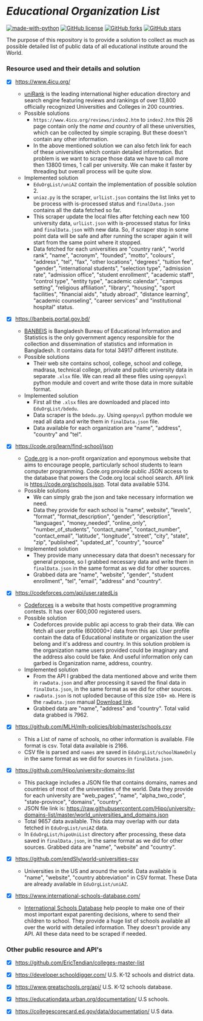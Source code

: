 # *Educational Organization List*
[![made-with-python](https://img.shields.io/badge/Made%20with-Python-1f425f.svg)](https://www.python.org/)
[![GitHub license](https://img.shields.io/github/license/ShouravAhmed/EduOrgList.svg)](https://github.com/ShouravAhmed/EduOrgList/blob/main/LICENSE)
[![GitHub forks](https://img.shields.io/github/forks/ShouravAhmed/EduOrgList.svg?style=social&label=Fork)](https://github.com/ShouravAhmed/EduOrgList)
[![GitHub stars](https://img.shields.io/github/stars/ShouravAhmed/EduOrgList.svg?style=social&label=Stars)](https://github.com/ShouravAhmed/EduOrgList)

The purpose of this repository is to provide a solution to collect as much as possible detailed list of public data of all educational institute around the World.

### Resource used and their details and solution

* [x] https://www.4icu.org/
  * [uniRank](https://www.4icu.org/) is the leading international higher education directory and search engine featuring reviews and rankings of over 13,800 officially recognized Universities and Colleges in 200 countries.
  * Possible solutions
    * `https://www.4icu.org/reviews/index2.htm` to `index2.htm` this 26 page contain only the *name and country* of all these universities, which can be collected by simple scraping. But these doesn't contain any other information.
    * In the above mentioned solution we can also fetch link for each of these universities which contain detailed information. But problem is we want to scrape those data we have to call more then 13800 times, 1 call per university. We can make it faster by threading but overall process will be quite slow.
  * Implemented solution
    * `EduOrgList/uniAZ` contain the implementation of possible solution 2.
    * `uniaz.py` is the scraper, `urlList.json` contains the list links yet to be process with is-processed status and `finalData.json` contains all the data fetched so far.
    * This scraper update the local files after fetching each new 100 university data, `urlList.json` with is-processed status for links and `finalData.json` with new data. So, if scraper stop in some point data will be safe and after running the scraper again it will start from the same point where it stopped.
    * Data fetched for each universities are "country rank", "world rank", "name", "acronym", "founded", "motto", "colours", "address", "tel", "fax", "other locations", "degrees", "tuition fee", "gender", "international students", "selection type", "admission rate", "admission office", "student enrollment", "academic staff", "control type", "entity type", "academic calendar", "campus setting", "religious affiliation", "library", "housing", "sport facilities", "financial aids", "study abroad", "distance learning", "academic counseling", "career services" and "institutional hospital" status.

* [x] https://banbeis.portal.gov.bd/
  * [BANBEIS](https://banbeis.portal.gov.bd/) is Bangladesh Bureau of Educational Information and Statistics is the only government agency responsible for the collection and dissemination of statistics and information in Bangladesh. It contains data for total 34917 different institute.
  * Possible solutions
    * Their web site contains school, college, school and college, madrasa, technical college, private and public university data in separate `.xlsx` file. We can read all these files using `openpyxl` python module and covert and write those data in more suitable format.
  * Implemented solution
    * First all the `.xlsx` files are downloaded and placed into `EduOrgList/bdedu`.
    * Data scraper is the `bdedu.py`. Using `openpyxl` python module we read all data and write them in `finalData.json` file.
    * Data available for each organization are "name", "address", "country" and "tel".

* [x] https://code.org/learn/find-school/json
  * [Code.org](https://code.org) is a non-profit organization and eponymous website that aims to encourage people, particularly school students to learn computer programming. Code.org provide public JSON access to the database that powers the Code.org local school search. API link is https://code.org/schools.json. Total data available 5314.
  * Possible solutions
    * We can simply grab the json and take necessary information we need.
    * Data they provide for each school is "name", website", "levels", "format", "format_description", "gender", "description", "languages", "money_needed", "online_only", "number_of_students", "contact_name", "contact_number", "contact_email", "latitude", "longitude", "street", "city", "state", "zip", "published", "updated_at", "country", "source"
  * Implemented solution
    * They provide many unnecessary data that doesn't necessary for general propose, so I grabbed necessary data and write them in `finalData.json` in the same format as we did for other sources.
    * Grabbed data are "name", "website", "gender", "student enrollment", "tel", "email", "address" and "country".

* [x] https://codeforces.com/api/user.ratedLis
  * [Codeforces](https://codeforces.com/) is a website that hosts competitive programming contests. It has over 600,000 registered users.
  * Possible solution
    * Codeforces provide public api access to grab their data. We can fetch all user profile (600000+) data from this api. User profile contain the data of Educational institute or organization the user belong and it's address and country. In this solution problem is the organization name users provided could be imaginary and the address also could be fake. And useful information only can garbed is Organization name, address, country.
  * Implemented solution
    * From the API I grabbed the data mentioned above and write them in `rawData.json` and after processing it saved the final data in `finalData.json`, in the same format as we did for other sources.
    * `rawData.json` is not uploded because of this size `150+ mb`. Here is the `rawData.json` manual [Download link](https://drive.google.com/file/d/1GquQxqgedmO_Tut2tAXa5_yBQXT1XyJ3/view?usp=sharing).
    * Grabbed data are "name", "address" and "country". Total valid data grabbed is 7962.

* [x] https://github.com/MLH/mlh-policies/blob/master/schools.csv
  * This a List of name of schools, no other information is available. File format is csv. Total data available is 2166.
  * CSV file is parsed and `names` are saved in `EduOrgList/schoolNameOnly` in the same format as we did for sources in `finalData.json`.

* [x] https://github.com/Hipo/university-domains-list
  * This package includes a JSON file that contains domains, names and countries of most of the universities of the world. Data they provide for each university are "web_pages", "name", "alpha_two_code", "state-province", "domains", "country".
  * JSON file link is: https://raw.githubusercontent.com/Hipo/university-domains-list/master/world_universities_and_domains.json
  * Total 9657 data available. This data may overlap with our data fetched in `EduOrgList/uniAZ` data.
  * In `EduOrgList/hipoUniList` directory after processing, these data saved in `finalData.json`, in the same format as we did for other sources. Grabbed data are "name", "website" and "country".

* [x] https://github.com/endSly/world-universities-csv
  * Universities in the US and around the world. Data available is "name", "website", "country abbreviation" in CSV format. These Data are already available in `EduOrgList/uniAZ`.

* [x] https://www.international-schools-database.com/
  * [International Schools Database](https://www.international-schools-database.com/about-us) help people to make one of their most important expat parenting decisions, where to send their children to school. They provide a huge list of schools available all over the world with detailed information. They doesn't provide any API. All these data need to be scraped if needed.



### Other public resource and API's

* [x] https://github.com/EricTendian/colleges-master-list
* [x] https://developer.schooldigger.com/ U.S. K-12 schools and district data.
* [x] https://www.greatschools.org/api/ U.S. K-12 schools database.
* [x] https://educationdata.urban.org/documentation/ U.S schools.
* [x] https://collegescorecard.ed.gov/data/documentation/ U.S data.

